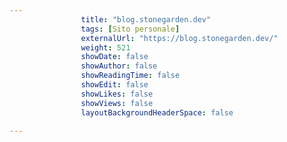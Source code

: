 ---
                title: "blog.stonegarden.dev"
                tags: [Sito personale]
                externalUrl: "https://blog.stonegarden.dev/"
                weight: 521
                showDate: false
                showAuthor: false
                showReadingTime: false
                showEdit: false
                showLikes: false
                showViews: false
                layoutBackgroundHeaderSpace: false
                ---

